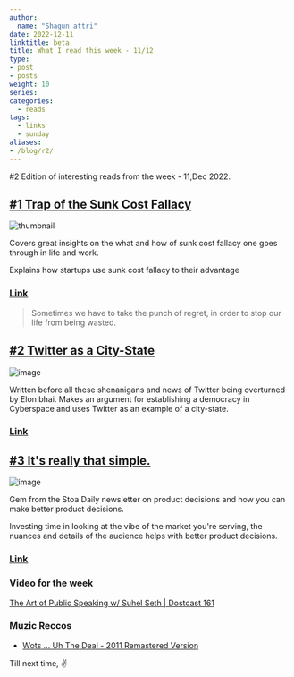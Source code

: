 ```yaml
---
author:
  name: "Shagun attri"
date: 2022-12-11
linktitle: beta
title: What I read this week - 11/12
type:
- post
- posts
weight: 10
series:
categories:
  - reads
tags:
  - links
  - sunday
aliases:
- /blog/r2/
---
```


#2 Edition of interesting reads from the week - 11,Dec 2022.

## [#1 Trap of the Sunk Cost Fallacy](https://aryankochhar.substack.com/p/trap-of-the-sunk-cost-fallacy-in)

![thumbnail](https://user-images.githubusercontent.com/29366864/206920598-c9033d39-26c3-4421-a500-238cf1f005d6.png)

Covers great insights on the what and how of sunk cost fallacy one goes through in life and work.

Explains how startups use sunk cost fallacy to their advantage

### [Link](https://aryankochhar.substack.com/p/trap-of-the-sunk-cost-fallacy-in)

> Sometimes we have to take the punch of regret, in order to stop our life from being wasted.

## [#2 Twitter as a City-State](https://www.theatlantic.com/health/archive/2013/10/social-connection-makes-a-better-brain/280934/)

![image](https://d24ovhgu8s7341.cloudfront.net/uploads/post/cover/2138/Frame_1__4_.jpg)

Written before all these shenanigans and news of Twitter being overturned by Elon bhai. Makes an argument for establishing a democracy in Cyberspace and uses Twitter as an example of a city-state.

### [Link](https://www.theatlantic.com/health/archive/2013/10/social-connection-makes-a-better-brain/280934/)


## [#3 It's really that simple.](https://daily.stoa.com/newsletter/its-really-that-simple)

![image](https://uploads-ssl.webflow.com/62c7d2e1a99459f686a73efb/62c7d2e1a994592e8aa742d1_Frame%2058.png)

Gem from the Stoa Daily newsletter on product decisions and how you can make better product decisions. 

Investing time in looking at the vibe of the market you're serving, the nuances and details of the audience helps with better product decisions.

### [Link](https://daily.stoa.com/newsletter/its-really-that-simple)

### Video for the week

[The Art of Public Speaking w/ Suhel Seth | Dostcast 161](https://youtu.be/NYqXmP_AV8Q)

### Muzic Reccos

- [Wots ... Uh The Deal - 2011 Remastered Version](https://open.spotify.com/track/7HG9j1Zzx5DE05kPdnsLhM?si=696d372f10224be3)

Till next time,
✌️
